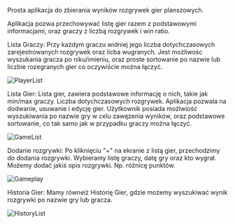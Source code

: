 Prosta aplikacja do zbierania wyników rozgrywek gier planszowych.

Aplikacja pozwa przechowywać listę gier razem z podstawowymi informacjami, oraz graczy z liczbą rozgrywek i win ratio.  

Lista Graczy:
Przy każdym graczu widniej jego liczba dotychczasowych zarejestrowanych rozgrywek oraz licba wugranych.
Jest możliwośc wyszukania gracza po niku/imieniu, oraz proste sortowanie po nazwie lub liczbie rozegranych gier co oczywiście można łączyć.

![PlayerList](https://github.com/user-attachments/assets/9358b512-ab40-48b7-bf75-54c1cdce23bc)

Lista Gier:
Lista gier, zawiera podstawowe informację o nich, takie jak min/max graczy. Liczba dotychczasowych rozgrywek. 
Aplikacja pozwala na dodwanie, usuwanie i edycję gier. 
Użytkownik posiada możlwiość wyszukiwania po nazwie gry w celu zawęzenia wyników, oraz podstawowe sortowanie, co tak samo jak w przypadku graczy można łączyć.

![GameList](https://github.com/user-attachments/assets/e8dc199c-3a6c-49dd-a77d-0251a885701a)

Dodanie rozgrywki:
Po kliknięciu "+" na ekranie z listą gier, przechodzimy do dodania rozgrywki. Wybieramy listę graczy, datę gry oraz kto wygrał.
Możemy dodać jakiś opis rozgrywki. Np. róźnicę punktów. 

![Gameplay](https://github.com/user-attachments/assets/3fe291bc-042c-4108-b38c-30decc542ef7)


Historia Gier:
Mamy równeiż Historię Gier, gdzie możemy wyszukiwać wynik rozgrywki po nazwie gry lub gracza.

![HistoryList](https://github.com/user-attachments/assets/e5fea46e-ba16-4212-8292-e97f699cb26c)
